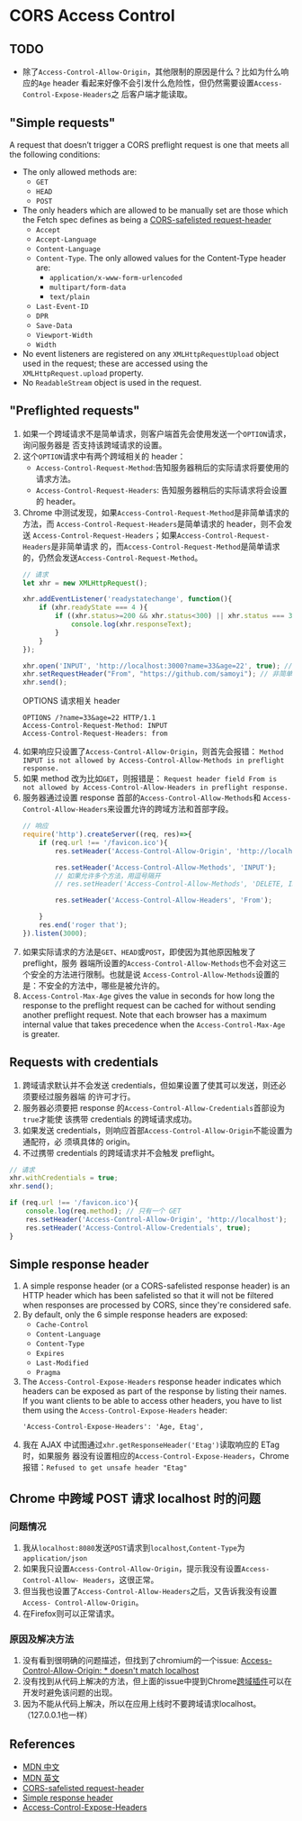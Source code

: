 # CORS Access Control

## TODO
* 除了`Access-Control-Allow-Origin`，其他限制的原因是什么？比如为什么响应的`Age`
header 看起来好像不会引发什么危险性，但仍然需要设置`Access-Control-Expose-Headers`之
后客户端才能读取。


## "Simple requests"
A request that doesn’t trigger a CORS preflight request is one that meets all
the following conditions:
* The only allowed methods are:
    * `GET`
    * `HEAD`
    * `POST`
* The only headers which are allowed to be manually set are those which the
Fetch spec defines as being a [CORS-safelisted request-header](https://fetch.spec.whatwg.org/#cors-safelisted-request-header)
    * `Accept`
    * `Accept-Language`
    * `Content-Language`
    * `Content-Type`. The only allowed values for the Content-Type header are:
        * `application/x-www-form-urlencoded`
        * `multipart/form-data`
        * `text/plain`
    * `Last-Event-ID`
    * `DPR`
    * `Save-Data`
    * `Viewport-Width`
    * `Width`
* No event listeners are registered on any `XMLHttpRequestUpload` object used in
 the request; these are accessed using the `XMLHttpRequest.upload` property.
* No `ReadableStream` object is used in the request.


## "Preflighted requests"
1. 如果一个跨域请求不是简单请求，则客户端首先会使用发送一个`OPTION`请求，询问服务器是
否支持该跨域请求的设置。
2. 这个`OPTION`请求中有两个跨域相关的 header：
    * `Access-Control-Request-Method`:告知服务器稍后的实际请求将要使用的请求方法。
    * `Access-Control-Request-Headers`: 告知服务器稍后的实际请求将会设置的 header。
3. Chrome 中测试发现，如果`Access-Control-Request-Method`是非简单请求的方法，而
`Access-Control-Request-Headers`是简单请求的 header，则不会发送
`Access-Control-Request-Headers`；如果`Access-Control-Request-Headers`是非简单请求
的，而`Access-Control-Request-Method`是简单请求的，仍然会发送`Access-Control-Request-Method`。
    ```js
    // 请求
    let xhr = new XMLHttpRequest();

    xhr.addEventListener('readystatechange', function(){
        if (xhr.readyState === 4 ){
            if ((xhr.status>=200 && xhr.status<300) || xhr.status === 304){
                console.log(xhr.responseText);
            }
        }
    });

    xhr.open('INPUT', 'http://localhost:3000?name=33&age=22', true); // 非简单请求 method
    xhr.setRequestHeader("From", "https://github.com/samoyi"); // 非简单请求 header
    xhr.send();
    ```
    OPTIONS 请求相关 header
    ```
    OPTIONS /?name=33&age=22 HTTP/1.1
    Access-Control-Request-Method: INPUT
    Access-Control-Request-Headers: from
    ```
4. 如果响应只设置了`Access-Control-Allow-Origin`，则首先会报错：
`Method INPUT is not allowed by Access-Control-Allow-Methods in preflight response.`
5. 如果 method 改为比如`GET`，则报错是：
`Request header field From is not allowed by Access-Control-Allow-Headers in preflight response.`
6. 服务器通过设置 response 首部的`Access-Control-Allow-Methods`和
`Access-Control-Allow-Headers`来设置允许的跨域方法和首部字段。
    ```js
    // 响应
    require('http').createServer((req, res)=>{
        if (req.url !== '/favicon.ico'){
            res.setHeader('Access-Control-Allow-Origin', 'http://localhost');

            res.setHeader('Access-Control-Allow-Methods', 'INPUT');
            // 如果允许多个方法，用逗号隔开
            // res.setHeader('Access-Control-Allow-Methods', 'DELETE, INPUT, TRACE');

            res.setHeader('Access-Control-Allow-Headers', 'From');

        }
        res.end('roger that');
    }).listen(3000);
    ```
7. 如果实际请求的方法是`GET`、`HEAD`或`POST`，即使因为其他原因触发了 preflight，服务
器端所设置的`Access-Control-Allow-Methods`也不会对这三个安全的方法进行限制。也就是说
`Access-Control-Allow-Methods`设置的是：不安全的方法中，哪些是被允许的。
8. `Access-Control-Max-Age` gives the value in seconds for how long the response
to the preflight request can be cached for without sending another preflight
request. Note that each browser has a maximum internal value that takes
precedence when the `Access-Control-Max-Age` is greater.


## Requests with credentials
1. 跨域请求默认并不会发送 credentials，但如果设置了使其可以发送，则还必须要经过服务器端
的许可才行。
2. 服务器必须要把 response 的`Access-Control-Allow-Credentials`首部设为`true`才能使
该携带 credentials 的跨域请求成功。
2. 如果发送 credentials，则响应首部`Access-Control-Allow-Origin`不能设置为通配符，必
须填具体的 origin。
3. 不过携带 credentials 的跨域请求并不会触发 preflight。

```js
// 请求
xhr.withCredentials = true;
xhr.send();
```
```js
if (req.url !== '/favicon.ico'){
    console.log(req.method); // 只有一个 GET
    res.setHeader('Access-Control-Allow-Origin', 'http://localhost');
    res.setHeader('Access-Control-Allow-Credentials', true);
}
```


## Simple response header
1. A simple response header (or a CORS-safelisted response header) is an HTTP
header which has been safelisted so that it will not be filtered when responses
are processed by CORS, since they're considered safe.
2. By default, only the 6 simple response headers are exposed:
    * `Cache-Control`
    * `Content-Language`
    * `Content-Type`
    * `Expires`
    * `Last-Modified`
    * `Pragma`
3. The `Access-Control-Expose-Headers` response header indicates which headers
can be exposed as part of the response by listing their names. If you want
clients to be able to access other headers, you have to list them using the
`Access-Control-Expose-Headers` header:
    ```
    'Access-Control-Expose-Headers': 'Age, Etag',
    ```
4. 我在 AJAX 中试图通过`xhr.getResponseHeader('Etag')`读取响应的 ETag 时，如果服务
器没有设置相应的`Access-Control-Expose-Headers`，Chrome报错：`Refused to get
unsafe header "Etag"`


## Chrome 中跨域 POST 请求 localhost 时的问题
### 问题情况
1. 我从`localhost:8080`发送`POST`请求到`localhost`,`Content-Type`为
`application/json`
2. 如果我只设置`Access-Control-Allow-Origin`，提示我没有设置`Access-Control-Allow-
Headers`，这很正常。
3. 但当我也设置了`Access-Control-Allow-Headers`之后，又告诉我没有设置`Access-
Control-Allow-Origin`。
4. 在Firefox则可以正常请求。

### 原因及解决方法
1. 没有看到很明确的问题描述，但找到了chromium的一个issue:
[Access-Control-Allow-Origin: * doesn't match localhost](https://bugs.chromium.org/p/chromium/issues/detail?id=67743)
2. 没有找到从代码上解决的方法，但上面的issue中提到Chrome[跨域插件](https://chrome.google.com/webstore/detail/allow-control-allow-origi/nlfbmbojpeacfghkpbjhddihlkkiljbi)可以在开发时避免该问题的出现。
3. 因为不能从代码上解决，所以在应用上线时不要跨域请求localhost。（127.0.0.1也一样）


## References
* [MDN 中文](https://developer.mozilla.org/zh-CN/docs/Web/HTTP/Access_control_CORS)
* [MDN 英文](https://developer.mozilla.org/en-US/docs/Web/HTTP/CORS)
* [CORS-safelisted request-header](https://fetch.spec.whatwg.org/#cors-safelisted-request-header)
* [Simple response header](https://developer.mozilla.org/en-US/docs/Glossary/Simple_response_header)
* [Access-Control-Expose-Headers](https://developer.mozilla.org/en-US/docs/Web/HTTP/Headers/Access-Control-Expose-Headers)
